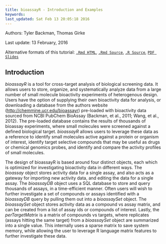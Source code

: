 ```yaml
---
title: bioassayR - Introduction and Examples 
keywords: 
last_updated: Sat Feb 13 20:05:18 2016
---
```

Authors: Tyler Backman, Thomas Girke

Last update: 13 February, 2016 

Alternative formats of this tutorial:
[`.Rmd HTML`](http://girke.bioinformatics.ucr.edu/manuals/vignettes/bioassayR/bioassayR.html), 
[`.Rmd Source`](http://girke.bioinformatics.ucr.edu/manuals/vignettes/bioassayR/bioassayR.Rmd), 
[`.R Source`](http://girke.bioinformatics.ucr.edu/manuals/vignettes/bioassayR/bioassayR.R), 
[`PDF Slides`](http://biocluster.ucr.edu/~tbackman/chem_workshop/ht_screen.pdf)


## Introduction

*bioassayR* is a tool for cross-target analysis of biological screening data. It allows users to store, organize, and
systematically analyze data from a large number of small molecule bioactivity experiments of heterogenous design. 
Users have the option of supplying their own bioactivity
data for analysis, or downloading a database from the authors website (<http://chemmine.ucr.edu/bioassayr>) pre-loaded with bioactivity data sourced from NCBI PubChem BioAssay (Backman, et al., 2011; Wang, et al., 2012).
The pre-loaded database contains the results of thousands of bioassay experiments, where small molecules were screened against a defined biological target.
*bioassayR* allows users to leverage these data as a reference to 
identify small molecules active against a protein or organism of interest, identify target selective compounds that may be useful as drugs or chemical genomics probes, and identify and compare the activity profiles of small molecules.

The design of bioassayR is based around four distinct objects, each which
is optimized for investigating bioactivity data in different ways.
The *bioassay* object stores activity data for a single assay, and also acts as
a gateway for importing new activity data, and editing the data for a single assay.
The *bioassayDB* object uses a SQL database to store and query thousands of
assays, in a time-efficient manner. Often users will wish to further investigate
a set of compounds or assays identified with a *bioassayDB* query by pulling
them out into a *bioassaySet* object. The *bioassaySet*
object stores activity data as a compound vs assay matrix, and can be created 
from a list of assay ids or compounds of interest. Lastly, the *perTargetMatrix* 
is a matrix of compounds vs targets, where replicates (assays hitting the same
target) from a *bioassaySet* object are summarized into a single value. 
This internally uses a sparse matrix
to save system memory, while allowing the user to leverage R language matrix features to
further investigate these data.

